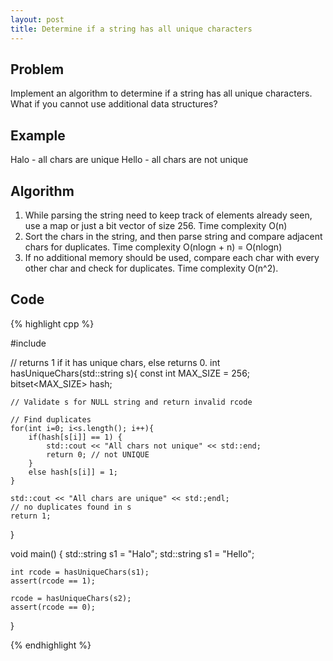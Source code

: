```yaml
---
layout: post
title: Determine if a string has all unique characters
---
```


## Problem
Implement an algorithm to determine if a string has all unique characters. What if you cannot use additional data structures?

## Example
Halo - all chars are unique
Hello - all chars are not unique

## Algorithm
1. While parsing the string need to keep track of elements already seen, use a map or just a bit vector of size 256. Time complexity O(n)
2. Sort the chars in the string, and then parse string and compare adjacent chars for duplicates. Time complexity O(nlogn + n) = O(nlogn)
3. If no additional memory should be used, compare each char with every other char and check for duplicates. Time complexity O(n^2).

## Code
{% highlight cpp %}

#include <bitset>
	
// returns 1 if it has unique chars, else returns 0.
int hasUniqueChars(std::string s){
	const int MAX_SIZE = 256;
	bitset<MAX_SIZE> hash;
	
	// Validate s for NULL string and return invalid rcode
	
	// Find duplicates
	for(int i=0; i<s.length(); i++){
		if(hash[s[i]] == 1) {
			std::cout << "All chars not unique" << std::end;
			return 0; // not UNIQUE
		}
		else hash[s[i]] = 1;
	}
	
	std::cout << "All chars are unique" << std:;endl;
	// no duplicates found in s
	return 1;
}

void main() {
	std::string s1 = "Halo";
	std::string s1 = "Hello";
	
	int rcode = hasUniqueChars(s1);
	assert(rcode == 1);
	
	rcode = hasUniqueChars(s2);
	assert(rcode == 0);
}

{% endhighlight %}
